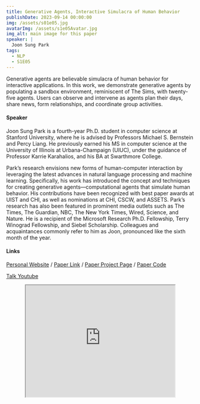 ```yaml
---
title: Generative Agents, Interactive Simulacra of Human Behavior
publishDate: 2023-09-14 00:00:00
img: /assets/s01e05.jpg
avatarImg: /assets/s1e05Avatar.jpg
img_alt: main image for this paper
speaker: |
  Joon Sung Park
tags:
  - NLP
  - S1E05
---
```


Generative agents are believable simulacra of human behavior for interactive applications. In this work, we demonstrate generative agents by populating a sandbox environment, reminiscent of The Sims, with twenty-five agents. Users can observe and intervene as agents plan their days, share news, form relationships, and coordinate group activities.

#### Speaker

Joon Sung Park is a fourth-year Ph.D. student in computer science at Stanford University, where he is advised by Professors Michael S. Bernstein and Percy Liang. He previously earned his MS in computer science at the University of Illinois at Urbana-Champaign (UIUC), under the guidance of Professor Karrie Karahalios, and his BA at Swarthmore College.

Park’s research envisions new forms of human-computer interaction by leveraging the latest advances in natural language processing and machine learning. Specifically, his work has introduced the concept and techniques for creating generative agents—computational agents that simulate human behavior. His contributions have been recognized with best paper awards at UIST and CHI, as well as nominations at CHI, CSCW, and ASSETS. Park’s research has also been featured in prominent media outlets such as The Times, The Guardian, NBC, The New York Times, Wired, Science, and Nature. He is a recipient of the Microsoft Research Ph.D. Fellowship, Terry Winograd Fellowship, and Siebel Scholarship. Colleagues and acquaintances commonly refer to him as Joon, pronounced like the sixth month of the year.

#### Links

[Personal Website](http://www.joonsungpark.com/) / [Paper Link](https://arxiv.org/abs/2304.03442) / [Paper Project Page](https://reverie.herokuapp.com/arXiv_Demo/) / [Paper Code](https://github.com/joonspk-research/generative_agents)

[Talk Youtube](https://youtu.be/lvFKig5fFsE)

<iframe width="400" height="300"
src="https://www.youtube.com/embed/lvFKig5fFsE" style="display: block; margin: 0 auto;">
</iframe>

